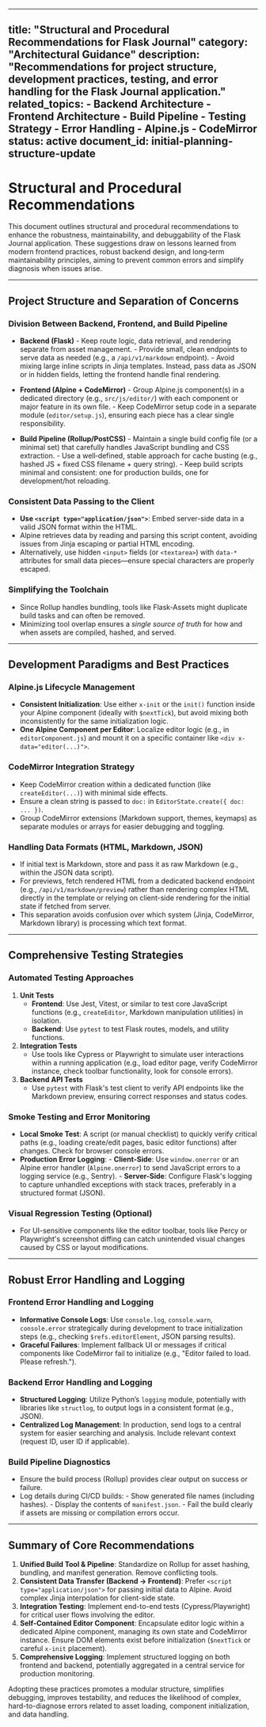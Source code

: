 ***

title: "Structural and Procedural Recommendations for Flask Journal"
category: "Architectural Guidance"
description: "Recommendations for project structure, development practices, testing, and error handling for the Flask Journal application."
related\_topics:
\- Backend Architecture
\- Frontend Architecture
\- Build Pipeline
\- Testing Strategy
\- Error Handling
\- Alpine.js
\- CodeMirror
status: active
document\_id: initial-planning-structure-update
-----------------------------------------------

# Structural and Procedural Recommendations

This document outlines structural and procedural recommendations to enhance the robustness, maintainability, and debuggability of the Flask Journal application. These suggestions draw on lessons learned from modern frontend practices, robust backend design, and long‐term maintainability principles, aiming to prevent common errors and simplify diagnosis when issues arise.

***

## Project Structure and Separation of Concerns

### Division Between Backend, Frontend, and Build Pipeline

- **Backend (Flask)**
  \- Keep route logic, data retrieval, and rendering separate from asset management.
  \- Provide small, clean endpoints to serve data as needed (e.g., a `/api/v1/markdown` endpoint).
  \- Avoid mixing large inline scripts in Jinja templates. Instead, pass data as JSON or in hidden fields, letting the frontend handle final rendering.

- **Frontend (Alpine + CodeMirror)**
  \- Group Alpine.js component(s) in a dedicated directory (e.g., `src/js/editor/`) with each component or major feature in its own file.
  \- Keep CodeMirror setup code in a separate module (`editor/setup.js`), ensuring each piece has a clear single responsibility.

- **Build Pipeline (Rollup/PostCSS)**
  \- Maintain a single build config file (or a minimal set) that carefully handles JavaScript bundling and CSS extraction.
  \- Use a well‐defined, stable approach for cache busting (e.g., hashed JS + fixed CSS filename + query string).
  \- Keep build scripts minimal and consistent: one for production builds, one for development/hot reloading.

### Consistent Data Passing to the Client

- **Use `<script type="application/json">`**: Embed server-side data in a valid JSON format within the HTML.
- Alpine retrieves data by reading and parsing this script content, avoiding issues from Jinja escaping or partial HTML encoding.
- Alternatively, use hidden `<input>` fields (or `<textarea>`) with `data-*` attributes for small data pieces—ensure special characters are properly escaped.

### Simplifying the Toolchain

- Since Rollup handles bundling, tools like Flask-Assets might duplicate build tasks and can often be removed.
- Minimizing tool overlap ensures a *single source of truth* for how and when assets are compiled, hashed, and served.

***

## Development Paradigms and Best Practices

### Alpine.js Lifecycle Management

- **Consistent Initialization**: Use either `x-init` or the `init()` function inside your Alpine component (ideally with `$nextTick`), but avoid mixing both inconsistently for the same initialization logic.
- **One Alpine Component per Editor**: Localize editor logic (e.g., in `editorComponent.js`) and mount it on a specific container like `<div x-data="editor(...)">`.

### CodeMirror Integration Strategy

- Keep CodeMirror creation within a dedicated function (like `createEditor(...)`) with minimal side effects.
- Ensure a clean string is passed to `doc:` in `EditorState.create({ doc: ... })`.
- Group CodeMirror extensions (Markdown support, themes, keymaps) as separate modules or arrays for easier debugging and toggling.

### Handling Data Formats (HTML, Markdown, JSON)

- If initial text is Markdown, store and pass it as raw Markdown (e.g., within the JSON data script).
- For previews, fetch rendered HTML from a dedicated backend endpoint (e.g., `/api/v1/markdown/preview`) rather than rendering complex HTML directly in the template or relying on client-side rendering for the initial state if fetched from server.
- This separation avoids confusion over which system (Jinja, CodeMirror, Markdown library) is processing which text format.

***

## Comprehensive Testing Strategies

### Automated Testing Approaches

1. **Unit Tests**
   - **Frontend**: Use Jest, Vitest, or similar to test core JavaScript functions (e.g., `createEditor`, Markdown manipulation utilities) in isolation.
   - **Backend**: Use `pytest` to test Flask routes, models, and utility functions.
2. **Integration Tests**
   - Use tools like Cypress or Playwright to simulate user interactions within a running application (e.g., load editor page, verify CodeMirror instance, check toolbar functionality, look for console errors).
3. **Backend API Tests**
   - Use `pytest` with Flask's test client to verify API endpoints like the Markdown preview, ensuring correct responses and status codes.

### Smoke Testing and Error Monitoring

- **Local Smoke Test**: A script (or manual checklist) to quickly verify critical paths (e.g., loading create/edit pages, basic editor functions) after changes. Check for browser console errors.
- **Production Error Logging**:
  \- **Client-Side**: Use `window.onerror` or an Alpine error handler (`Alpine.onerror`) to send JavaScript errors to a logging service (e.g., Sentry).
  \- **Server-Side**: Configure Flask's logging to capture unhandled exceptions with stack traces, preferably in a structured format (JSON).

### Visual Regression Testing (Optional)

- For UI-sensitive components like the editor toolbar, tools like Percy or Playwright's screenshot diffing can catch unintended visual changes caused by CSS or layout modifications.

***

## Robust Error Handling and Logging

### Frontend Error Handling and Logging

- **Informative Console Logs**: Use `console.log`, `console.warn`, `console.error` strategically during development to trace initialization steps (e.g., checking `$refs.editorElement`, JSON parsing results).
- **Graceful Failures**: Implement fallback UI or messages if critical components like CodeMirror fail to initialize (e.g., "Editor failed to load. Please refresh.").

### Backend Error Handling and Logging

- **Structured Logging**: Utilize Python’s `logging` module, potentially with libraries like `structlog`, to output logs in a consistent format (e.g., JSON).
- **Centralized Log Management**: In production, send logs to a central system for easier searching and analysis. Include relevant context (request ID, user ID if applicable).

### Build Pipeline Diagnostics

- Ensure the build process (Rollup) provides clear output on success or failure.
- Log details during CI/CD builds:
  \- Show generated file names (including hashes).
  \- Display the contents of `manifest.json`.
  \- Fail the build clearly if assets are missing or compilation errors occur.

***

## Summary of Core Recommendations

1. **Unified Build Tool & Pipeline**: Standardize on Rollup for asset hashing, bundling, and manifest generation. Remove conflicting tools.
2. **Consistent Data Transfer (Backend -> Frontend)**: Prefer `<script type="application/json">` for passing initial data to Alpine. Avoid complex Jinja interpolation for client-side state.
3. **Integration Testing**: Implement end-to-end tests (Cypress/Playwright) for critical user flows involving the editor.
4. **Self-Contained Editor Component**: Encapsulate editor logic within a dedicated Alpine component, managing its own state and CodeMirror instance. Ensure DOM elements exist before initialization (`$nextTick` or careful `x-init` placement).
5. **Comprehensive Logging**: Implement structured logging on both frontend and backend, potentially aggregated in a central service for production monitoring.

Adopting these practices promotes a modular structure, simplifies debugging, improves testability, and reduces the likelihood of complex, hard-to-diagnose errors related to asset loading, component initialization, and data handling.
